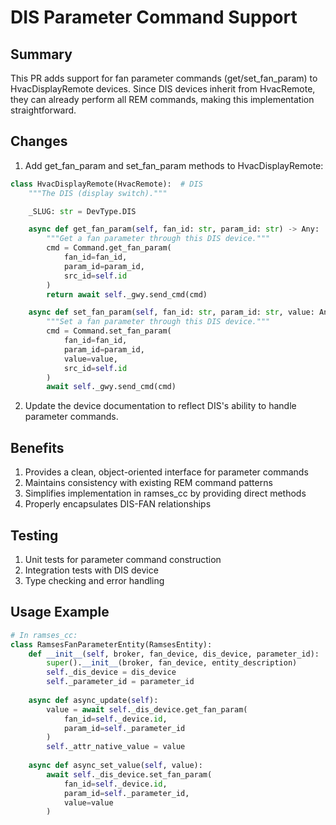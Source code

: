 # DIS Parameter Command Support

## Summary
This PR adds support for fan parameter commands (get/set_fan_param) to HvacDisplayRemote devices. Since DIS devices inherit from HvacRemote, they can already perform all REM commands, making this implementation straightforward.

## Changes

1. Add get_fan_param and set_fan_param methods to HvacDisplayRemote:
```python
class HvacDisplayRemote(HvacRemote):  # DIS
    """The DIS (display switch)."""

    _SLUG: str = DevType.DIS

    async def get_fan_param(self, fan_id: str, param_id: str) -> Any:
        """Get a fan parameter through this DIS device."""
        cmd = Command.get_fan_param(
            fan_id=fan_id,
            param_id=param_id,
            src_id=self.id
        )
        return await self._gwy.send_cmd(cmd)

    async def set_fan_param(self, fan_id: str, param_id: str, value: Any) -> None:
        """Set a fan parameter through this DIS device."""
        cmd = Command.set_fan_param(
            fan_id=fan_id,
            param_id=param_id,
            value=value,
            src_id=self.id
        )
        await self._gwy.send_cmd(cmd)
```

2. Update the device documentation to reflect DIS's ability to handle parameter commands.

## Benefits

1. Provides a clean, object-oriented interface for parameter commands
2. Maintains consistency with existing REM command patterns
3. Simplifies implementation in ramses_cc by providing direct methods
4. Properly encapsulates DIS-FAN relationships

## Testing

1. Unit tests for parameter command construction
2. Integration tests with DIS device
3. Type checking and error handling

## Usage Example

```python
# In ramses_cc:
class RamsesFanParameterEntity(RamsesEntity):
    def __init__(self, broker, fan_device, dis_device, parameter_id):
        super().__init__(broker, fan_device, entity_description)
        self._dis_device = dis_device
        self._parameter_id = parameter_id
        
    async def async_update(self):
        value = await self._dis_device.get_fan_param(
            fan_id=self._device.id,
            param_id=self._parameter_id
        )
        self._attr_native_value = value
        
    async def async_set_value(self, value):
        await self._dis_device.set_fan_param(
            fan_id=self._device.id,
            param_id=self._parameter_id,
            value=value
        )
```
